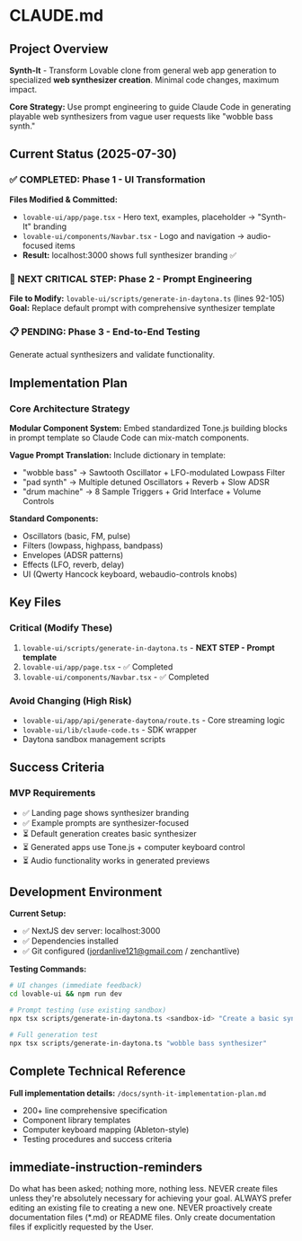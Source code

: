 # CLAUDE.md

## Project Overview
**Synth-It** - Transform Lovable clone from general web app generation to specialized **web synthesizer creation**. Minimal code changes, maximum impact.

**Core Strategy:** Use prompt engineering to guide Claude Code in generating playable web synthesizers from vague user requests like "wobble bass synth."

## Current Status (2025-07-30)

### ✅ COMPLETED: Phase 1 - UI Transformation
**Files Modified & Committed:**
- `lovable-ui/app/page.tsx` - Hero text, examples, placeholder → "Synth-It" branding
- `lovable-ui/components/Navbar.tsx` - Logo and navigation → audio-focused items
- **Result:** localhost:3000 shows full synthesizer branding ✅

### 🔄 NEXT CRITICAL STEP: Phase 2 - Prompt Engineering  
**File to Modify:** `lovable-ui/scripts/generate-in-daytona.ts` (lines 92-105)
**Goal:** Replace default prompt with comprehensive synthesizer template

### 📋 PENDING: Phase 3 - End-to-End Testing
Generate actual synthesizers and validate functionality.

## Implementation Plan

### Core Architecture Strategy
**Modular Component System:** Embed standardized Tone.js building blocks in prompt template so Claude Code can mix-match components.

**Vague Prompt Translation:** Include dictionary in template:
- "wobble bass" → Sawtooth Oscillator + LFO-modulated Lowpass Filter  
- "pad synth" → Multiple detuned Oscillators + Reverb + Slow ADSR
- "drum machine" → 8 Sample Triggers + Grid Interface + Volume Controls

**Standard Components:**
- Oscillators (basic, FM, pulse)
- Filters (lowpass, highpass, bandpass) 
- Envelopes (ADSR patterns)
- Effects (LFO, reverb, delay)
- UI (Qwerty Hancock keyboard, webaudio-controls knobs)

## Key Files

### Critical (Modify These)
1. `lovable-ui/scripts/generate-in-daytona.ts` - **NEXT STEP - Prompt template**
2. `lovable-ui/app/page.tsx` - ✅ Completed
3. `lovable-ui/components/Navbar.tsx` - ✅ Completed

### Avoid Changing (High Risk)
- `lovable-ui/app/api/generate-daytona/route.ts` - Core streaming logic
- `lovable-ui/lib/claude-code.ts` - SDK wrapper
- Daytona sandbox management scripts

## Success Criteria

### MVP Requirements
- ✅ Landing page shows synthesizer branding  
- ✅ Example prompts are synthesizer-focused
- ⏳ Default generation creates basic synthesizer
- ⏳ Generated apps use Tone.js + computer keyboard control
- ⏳ Audio functionality works in generated previews

## Development Environment

**Current Setup:**
- ✅ NextJS dev server: localhost:3000
- ✅ Dependencies installed
- ✅ Git configured (jordanlive121@gmail.com / zenchantlive)

**Testing Commands:**
```bash
# UI changes (immediate feedback)
cd lovable-ui && npm run dev

# Prompt testing (use existing sandbox)  
npx tsx scripts/generate-in-daytona.ts <sandbox-id> "Create a basic synthesizer"

# Full generation test
npx tsx scripts/generate-in-daytona.ts "wobble bass synthesizer"
```

## Complete Technical Reference
**Full implementation details:** `/docs/synth-it-implementation-plan.md`
- 200+ line comprehensive specification
- Component library templates  
- Computer keyboard mapping (Ableton-style)
- Testing procedures and success criteria

## immediate-instruction-reminders
Do what has been asked; nothing more, nothing less.
NEVER create files unless they're absolutely necessary for achieving your goal.
ALWAYS prefer editing an existing file to creating a new one.
NEVER proactively create documentation files (*.md) or README files. Only create documentation files if explicitly requested by the User.
